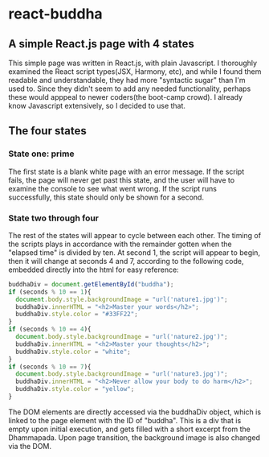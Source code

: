 # react-buddha

## A simple React.js page with 4 states

This simple page was written in React.js, with plain Javascript.  I thoroughly examined the React script types(JSX, Harmony, etc), and while I found them readable and understandable, they had more "syntactic sugar" than I'm used to.  Since they didn't seem to add any needed functionality, perhaps these would apppeal to newer coders(the boot-camp crowd).  I already know Javascript extensively, so I decided to use that.

## The four states

### State one: prime

The first state is a blank white page with an error message.  If the script fails, the page will never get past this state, and the user will have to examine the console to see what went wrong.  If the script runs successfully, this state should only be shown for a second.

### State two through four

The rest of the states will appear to cycle between each other.  The timing of the scripts plays in accordance with the remainder gotten when the "elapsed time" is divided by ten.  At second 1, the script will appear to begin, then it will change at seconds 4 and 7, according to the following code, embedded directly into the html for easy reference:

```js    
buddhaDiv = document.getElementById("buddha");
if (seconds % 10 == 1){
  document.body.style.backgroundImage = "url('nature1.jpg')";
  buddhaDiv.innerHTML = "<h2>Master your words</h2>";
  buddhaDiv.style.color = "#33FF22";
}
if (seconds % 10 == 4){
  document.body.style.backgroundImage = "url('nature2.jpg')";
  buddhaDiv.innerHTML = "<h2>Master your thoughts</h2>";
  buddhaDiv.style.color = "white";
}
if (seconds % 10 == 7){
  document.body.style.backgroundImage = "url('nature3.jpg')";
  buddhaDiv.innerHTML = "<h2>Never allow your body to do harm</h2>";
  buddhaDiv.style.color = "yellow";
}
```

The DOM elements are directly accessed via the buddhaDiv object, which is linked to the page element with the ID of "buddha".  This is a div that is empty upon initial execution, and gets filled with a short excerpt from the Dhammapada.  Upon page transition, the background image is also changed via the DOM.


